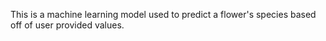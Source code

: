 This is a machine learning model used to predict a flower's species based off of user provided values.
